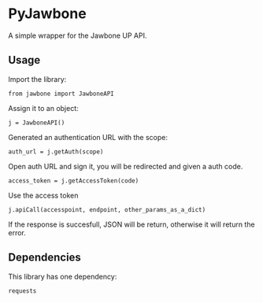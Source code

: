# PyJawbone

A simple wrapper for the Jawbone UP API.

## Usage

Import the library:

	from jawbone import JawboneAPI

Assign it to an object:

	j = JawboneAPI()

Generated an authentication URL with the scope:

	auth_url = j.getAuth(scope) 
	
Open auth URL and sign it, you will be redirected and given a auth code.

	access_token = j.getAccessToken(code)

Use the access token 

	j.apiCall(accesspoint, endpoint, other_params_as_a_dict)

If the response is succesfull, JSON will be return, otherwise it will return the error.


## Dependencies

This library has one dependency:

	requests